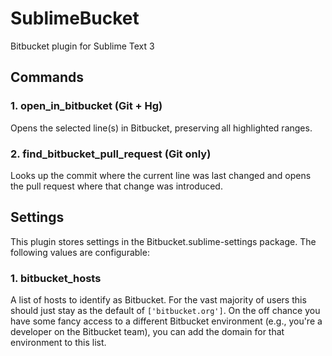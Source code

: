 # SublimeBucket

Bitbucket plugin for Sublime Text 3

## Commands

### 1. open_in_bitbucket (Git + Hg)

Opens the selected line(s) in Bitbucket, preserving all highlighted ranges.

### 2. find_bitbucket_pull_request (Git only)

Looks up the commit where the current line was last changed and opens the pull
request where that change was introduced.

## Settings

This plugin stores settings in the Bitbucket.sublime-settings package. The
following values are configurable:

### 1. bitbucket_hosts

A list of hosts to identify as Bitbucket. For the vast majority of users this
should just stay as the default of `['bitbucket.org']`. On the off chance you
have some fancy access to a different Bitbucket environment (e.g., you're a
developer on the Bitbucket team), you can add the domain for that environment
to this list.
